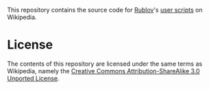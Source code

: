 This repository contains the source code for [Rublov](https://en.wikipedia.org/wiki/User:Rublov)'s [user scripts](https://en.wikipedia.org/wiki/Wikipedia:User_scripts) on Wikipedia.

# License

The contents of this repository are licensed under the same terms as Wikipedia, namely the [Creative Commons Attribution-ShareAlike 3.0 Unported License](https://en.wikipedia.org/wiki/Wikipedia:Text_of_the_Creative_Commons_Attribution-ShareAlike_3.0_Unported_License).
